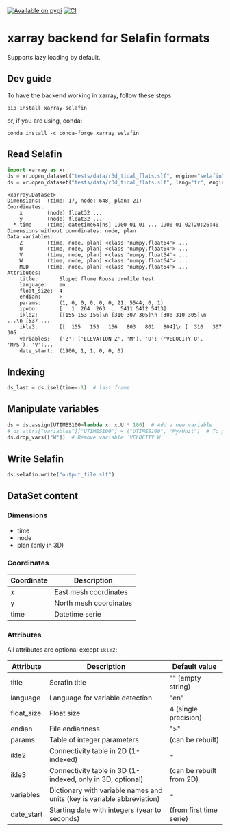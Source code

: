 [![Available on pypi](https://img.shields.io/pypi/v/xarray-selafin.svg)](https://pypi.python.org/pypi/xarray-selafin/)
[![CI](https://github.com/oceanmodeling/xarray-selafin/actions/workflows/run_tests.yml/badge.svg)](https://github.com/oceanmodeling/xarray-selafin/actions/workflows/run_tests.yml)

# xarray backend for Selafin formats

Supports lazy loading by default.

## Dev guide

To have the backend working in xarray, follow these steps:

```
pip install xarray-selafin
```

or, if you are using, conda:

```
conda install -c conda-forge xarray_selafin
```

## Read Selafin

```python
import xarray as xr
ds = xr.open_dataset("tests/data/r3d_tidal_flats.slf", engine="selafin")
ds = xr.open_dataset("tests/data/r3d_tidal_flats.slf", lang="fr", engine="selafin")  # if variables are in French
```

```
<xarray.Dataset>
Dimensions:  (time: 17, node: 648, plan: 21)
Coordinates:
    x        (node) float32 ...
    y        (node) float32 ...
  * time     (time) datetime64[ns] 1900-01-01 ... 1900-01-02T20:26:40
Dimensions without coordinates: node, plan
Data variables:
    Z        (time, node, plan) <class 'numpy.float64'> ...
    U        (time, node, plan) <class 'numpy.float64'> ...
    V        (time, node, plan) <class 'numpy.float64'> ...
    W        (time, node, plan) <class 'numpy.float64'> ...
    MUD      (time, node, plan) <class 'numpy.float64'> ...
Attributes:
    title:       Sloped flume Rouse profile test
    language:    en
    float_size:  4
    endian:      >
    params:      (1, 0, 0, 0, 0, 0, 21, 5544, 0, 1)
    ipobo:       [   1  264  263 ... 5411 5412 5413]
    ikle2:       [[155 153 156]\n [310 307 305]\n [308 310 305]\n ...\n [537 ...
    ikle3:       [[  155   153   156   803   801   804]\n [  310   307   305 ...
    variables:   {'Z': ('ELEVATION Z', 'M'), 'U': ('VELOCITY U', 'M/S'), 'V':...
    date_start:  (1900, 1, 1, 0, 0, 0)
```

## Indexing

```python
ds_last = ds.isel(time=-1)  # last frame
```

## Manipulate variables

```python
ds = ds.assign(UTIMES100=lambda x: x.U * 100)  # Add a new variable
# ds.attrs["variables"]["UTIMES100"] = ("UTIMES100", "My/Unit")  # To provide variable name and unit (optional)
ds.drop_vars(["W"])  # Remove variable `VELOCITY W`
```

## Write Selafin

```python
ds.selafin.write("output_file.slf")
```

## DataSet content

### Dimensions
* time
* node
* plan (only in 3D)

### Coordinates

| Coordinate | Description            |
|------------|------------------------|
| x          | East mesh coordinates  |
| y          | North mesh coordinates |
| time       | Datetime serie         |

### Attributes

All attributes are optional except `ikle2`:

| Attribute  | Description                                                             | Default value            |
|------------|-------------------------------------------------------------------------|--------------------------|
| title      | Serafin title                                                           | "" (empty string)        |
| language   | Language for variable detection                                         | "en"                     |
| float_size | Float size                                                              | 4 (single precision)     |
| endian     | File endianness                                                         | ">"                      |
| params     | Table of integer parameters                                             | (can be rebuilt)         |
| ikle2      | Connectivity table in 2D (1-indexed)                                    | -                        |
| ikle3      | Connectivity table in 3D (1-indexed, only in 3D, optional)              | (can be rebuilt from 2D) |
| variables  | Dictionary with variable names and units (key is variable abbreviation) | -                        |
| date_start | Starting date with integers (year to seconds)                           | (from first time serie)  |
